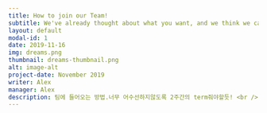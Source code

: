 ```yaml
---
title: How to join our Team!
subtitle: We've already thought about what you want, and we think we can reach it.
layout: default
modal-id: 1
date: 2019-11-16
img: dreams.png
thumbnail: dreams-thumbnail.png
alt: image-alt
project-date: November 2019
writer: Alex
manager: Alex
description: 팀에 들어오는 방법.너무 어수선하지않도록 2주간의 term줘야할듯! <br /> asd
---
```

